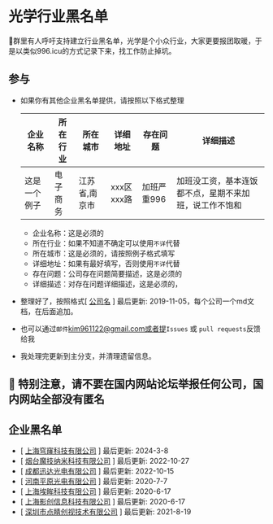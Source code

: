 # 光学行业黑名单

:snail:群里有人呼吁支持建立行业黑名单，光学是个小众行业，大家更要报团取暖，于是以类似996.icu的方式记录下来，找工作防止掉坑。



## 参与
- 如果你有其他企业黑名单提供，请按照以下格式整理

  | 企业名称     | 所在行业 | 所在城市      | 详细地址   | 存在问题    | 详细描述                                               |
  | ------------ | -------- | ------------- | ---------- | ----------- | ------------------------------------------------------ |
  | 这是一个例子 | 电子商务 | 江苏省,南京市 | xxx区xxx路 | 加班严重996 | 加班没工资，基本连饭都不点，星期不来加班，说工作不饱和 |

  - 企业名称：这是必须的
  - 所在行业：如果不知道不确定可以使用`不详`代替
  - 所在城市：这是必须的，请按照例子格式填写
  - 详细地址：如果有最好填写，否则使用`不详`代替
  - 存在问题：公司存在问题简要描述，这是必须的
  - 详细描述：对存在问题详细描述，这是必须的，

    

  

- 整理好了，按照格式[ [公司名](./doc/doc.md) ] 最后更新: 2019-11-05，每个公司一个md文档，在后面追加。

- 也可以通过`邮件`kim961122@gmail.com或者提`Issues` 或 `pull requests`反馈给我
- 我处理完更新到主分支，并清理遗留信息。


## 📌 特别注意，请不要在国内网站论坛举报任何公司，国内网站全部没有匿名


## 企业黑名单
- [ [上海穹窿科技有限公司](./doc/haixingguanglian.md) ] 最后更新: 2024-3-8
- [ [烟台魔技纳米科技有限公司](./doc/yantaimojinami.md) ] 最后更新: 2022-10-27
- [ [成都迅达光电有限公司](./doc/chengduxunda.md) ] 最后更新: 2022-10-15
- [ [河南平原光电有限公司](./doc/henanpingyuan.md) ] 最后更新: 2020-7-7
- [ [上海埃眸科技有限公司](./doc/doc.md) ] 最后更新: 2020-6-17
- [ [上海影创信息科技有限公司](./doc/doc.md) ] 最后更新: 2020-6-17
- [ [深圳市点睛创视技术有限公司](./doc/dianjingchuangshi.md) ] 最后更新: 2021-8-19



